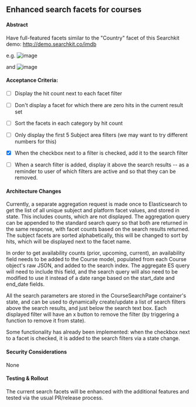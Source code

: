 ## Enhanced search facets for courses

#### Abstract
Have full-featured facets similar to the "Country" facet of this Searchkit demo: http://demo.searchkit.co/imdb

e.g. 
![image](https://user-images.githubusercontent.com/430126/53446383-d6c1e680-39e0-11e9-8271-d124e887988d.png)

and 
![image](https://user-images.githubusercontent.com/430126/53446400-e17c7b80-39e0-11e9-9654-ee1ff3e4533b.png)



#### Acceptance Criteria:

- [ ] Display the hit count next to each facet filter
- [ ] Don't display a facet for which there are zero hits in the current result set
- [ ] Sort the facets in each category by hit count
- [ ] Only display the first 5 Subject area filters (we may want to try different numbers for this)
- [X] When the checkbox next to a filter is checked, add it to the search filter
- [ ] When a search filter is added, display it above the search results -- as a reminder to user of which filters are 
active and so that they can be removed. 


#### Architecture Changes

Currently, a separate aggregation request is made once to Elasticsearch to get the list of all unique subject and 
platform facet values, and stored in state.  This includes counts, which are not displayed.  The aggregation query
can be appended to the standard search query so that both are returned in the same response, with facet counts based on the 
search results returned.  The subject facets are sorted alphabetically, this will be changed to sort by hits, which 
will be displayed next to the facet name.  

In order to get availability counts (prior, upcoming, current), an availability field needs to be added to the Course 
model, populated from each Course object's raw JSON, and added to the search index.  The aggregate ES query will need to
include this field, and the search query will also need to be modified to use it instead of a date range based on the 
start_date and end_date fields. 

All the search parameters are stored in the CourseSearchPage container's state, and can be used to dynamically create/update
a list of search filters above the search results, and just below the search text box.  Each displayed filter will have an 
x button to remove the filter (by triggering a function to remove it from state).

Some functionality has already been implemented: when the checkbox next to a facet is checked, it is added to the 
search filters via a state change.

#### Security Considerations
None

#### Testing & Rollout
The current search facets will be enhanced with the additional features and tested via the usual PR/release 
process.
